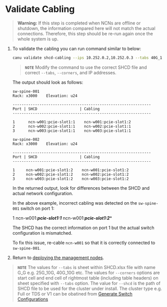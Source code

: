 # Validate Cabling

> **Warning:**  If this step is completed when NCNs are offline or shutdown, the information compared here will not match the actual connections. Therefore, this step should be re-run again once the whole system is up.

1. To validate the cabling you can run command similar to below:

    ```bash
    canu validate shcd-cabling --ips 10.252.0.2,10.252.0.3 --tabs 40G_10G --corners J12,T36 --shcd ./SHCD.xlsx
    ```

    > **`NOTE`** Modify the command to use the correct SHCD file and correct `--tabs`, `--corners`, and IP addresses.

    The output should look as follows:

    ```text
    sw-spine-001
    Rack: x3000    Elevation: u24

    --------------------------------------------------------------
    Port | SHCD                   | Cabling
    --------------------------------------------------------------

    1      ncn-w001:pcie-slot1:1    ncn-w001:pcie-slot1:2
    2      ncn-w002:pcie-slot1:1    ncn-w002:pcie-slot1:1
    3      ncn-w003:pcie-slot1:1    ncn-w003:pcie-slot1:1

    sw-spine-002
    Rack: x3000    Elevation: u24

    --------------------------------------------------------------
    Port | SHCD                   | Cabling
    --------------------------------------------------------------

    1     ncn-w001:pcie-slot1:2    ncn-w001:pcie-slot1:2
    2     ncn-w002:pcie-slot1:2    ncn-w002:pcie-slot1:2
    3     ncn-w003:pcie-slot1:2    ncn-w003:pcie-slot1:2
    ```

    In the returned output, look for differences between the SHCD and actual network configuration.

    In the above example, incorrect cabling was detected on the `sw-spine-001` switch on port 1:

    1      ncn-w001:***pcie-slot1:1***    ncn-w001:***pcie-slot1:2****

    The SHCD has the correct information on port 1 but the actual switch configuration is mismatched.

    To fix this issue, re-cable `ncn-w001` so that it is correctly connected to `sw-spine-001`.

1. Return to [deploying the management nodes](../../../install/deploy_non-compute_nodes.md#23-check-lvm-on-kubernetes-ncns).

> **`NOTE`** The values for `--tabs` is sheet within SHCD.xlsx file with name G_G e.g. 25G_10G, 40G_10G etc.
The values for `--corners` options are start cell and end cell of rightmost table (including table headers) on sheet specified with `--tabs` option. 
The value for `--shcd` is the path of SHCD file to be used for the cluster under install.
The cluster type e.g. Full or TDS or V1 can be obatined from [Generate Switch Configurations](generate_switch_config.md)
